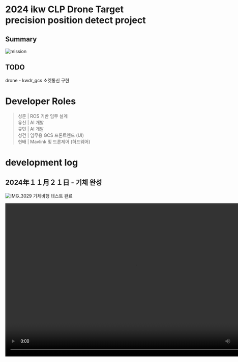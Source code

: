 # 2024 ikw CLP Drone Target precision position detect project

## Summary
![mission](https://github.com/user-attachments/assets/910b9044-69ac-4579-a446-c422540ad5b5)


## TODO
drone - kwdr_gcs 소켓통신 구현

# Developer Roles
> 성준 | ROS 기반 임무 설계  
> 유신 | AI 개발  
> 규민 | AI 개발  
> 성건 | 임무용 GCS 프론트엔드 (UI)  
> 현배 | Mavlink 및 드론제어 (하드웨어)

# development log
## 2024年１１月２１日 - 기체 완성
![IMG_3029](https://github.com/user-attachments/assets/88cc54e7-998c-4ff2-8a98-b2b019744100)
기체비행 테스트 완료

<video width="820" height="480" controls>
  <source src="https://github.com/user-attachments/assets/cb94e642-9c23-4d93-900b-05cdd24f4979" type="video/mp4">  
</video>  
